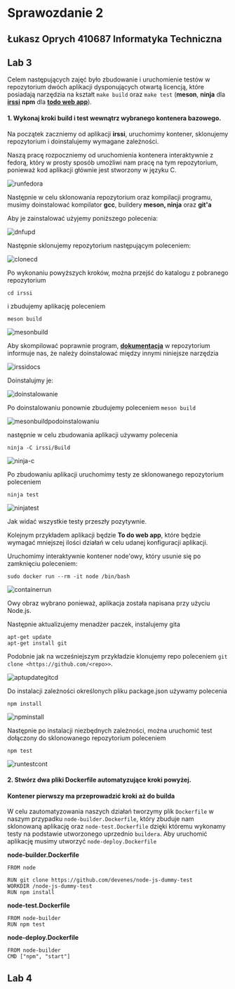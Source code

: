 # Sprawozdanie 2
## Łukasz Oprych 410687 Informatyka Techniczna

## Lab 3

Celem następujących zajęć było zbudowanie i uruchomienie testów w repozytorium dwóch aplikacji dysponujących otwartą licencją, które posiadają narzędzia na kształt `make build` oraz `make test` (**meson**, **ninja** dla [**irssi**](https://github.com/irssi/irssi) **npm** dla [**todo web app**](https://github.com/devenes/node-js-dummy-test)).

#### 1. Wykonaj kroki build i test wewnątrz wybranego kontenera bazowego.

Na początek zaczniemy od aplikacji **irssi**, uruchomimy kontener, sklonujemy repozytorium i doinstalujemy wymagane zależności. 

Naszą pracę rozpoczniemy od uruchomienia kontenera interaktywnie z fedorą, który w prosty sposób umożliwi nam pracę na tym repozytorium, ponieważ kod aplikacji głównie jest stworzony w języku C.


![runfedora](runfedora.png)

Następnie w celu sklonowania repozytorium oraz kompilacji programu, musimy doinstalować kompilator **gcc**, buildery **meson, ninja** oraz **git'a**

Aby je zainstalować użyjemy poniższego polecenia:

![dnfupd](dnfupd.png)


Następnie sklonujemy repozytorium następującym poleceniem:

![clonecd](clonecd.png)

Po wykonaniu powyższych kroków, można przejść do katalogu z pobranego repozytorium 

```
cd irssi
```
i zbudujemy aplikację poleceniem 
```
meson build
```

![mesonbuild](mesonbuild.png)

Aby skompilować poprawnie program, [**dokumentacja**](https://github.com/irssi/irssi/blob/master/INSTALL) w repozytorium informuje nas, że należy doinstalować między innymi niniejsze narzędzia

![irssidocs](irssidocs.png)

Doinstalujmy je:

![doinstalowanie](doinstalowanie.png)

Po doinstalowaniu ponownie zbudujemy poleceniem `meson build`

![mesonbuildpodoinstalowaniu](mesonbuildpodoinstalowaniu.png)

następnie w celu zbudowania aplikacji używamy polecenia 

```
ninja -C irssi/Build
```

![ninja-c](ninja-c.png)

Po zbudowaniu aplikacji uruchomimy testy ze sklonowanego repozytorium poleceniem 

```
ninja test
```

![ninjatest](ninjatest.png)

Jak widać wszystkie testy przeszły pozytywnie.

Kolejnym przykładem aplikacji będzie **To do web app**, które będzie wymagać mniejszej ilości działań w celu udanej konfiguracji aplikacji.

Uruchomimy interaktywnie kontener node'owy, który usunie się po zamknięciu poleceniem:
```
sudo docker run --rm -it node /bin/bash
```

![containerrun](containerrun.png)

Owy obraz wybrano ponieważ, aplikacja została napisana przy użyciu Node.js.

Następnie aktualizujemy menadżer paczek, instalujemy gita 
```
apt-get update
apt-get install git
```

Podobnie jak na wcześniejszym przykładzie klonujemy repo poleceniem `git clone <https://github.com/<repo>>`.

![aptupdategitcd](aptupdategitcd.png)

Do instalacji zależności określonych pliku package.json używamy polecenia 

```
npm install
```

![npminstall](npminstallcont.png)

Następnie po instalacji niezbędnych zależności, można uruchomić test dołączony do sklonowanego repozytorium poleceniem 

```
npm test
```

![runtestcont](runtestcont.png)

#### 2. Stwórz dwa pliki Dockerfile automatyzujące kroki powyżej.

#### Kontener pierwszy ma przeprowadzić kroki aż do builda

W celu zautomatyzowania naszych działań tworzymy plik `Dockerfile` w naszym przypadku `node-builder.Dockerfile`, który zbuduje nam sklonowaną aplikację oraz `node-test.Dockerfile` dzięki któremu wykonamy testy na podstawie utworzonego  uprzednio `buildera`. Aby uruchomić aplikację musimy utworzyć `node-deploy.Dockerfile`

**node-builder.Dockerfile**
```
FROM node

RUN git clone https://github.com/devenes/node-js-dummy-test
WORKDIR /node-js-dummy-test
RUN npm install
```

**node-test.Dockerfile**

```
FROM node-builder
RUN npm test
```
**node-deploy.Dockerfile**
```
FROM node-builder
CMD ["npm", "start"]
```









## Lab 4